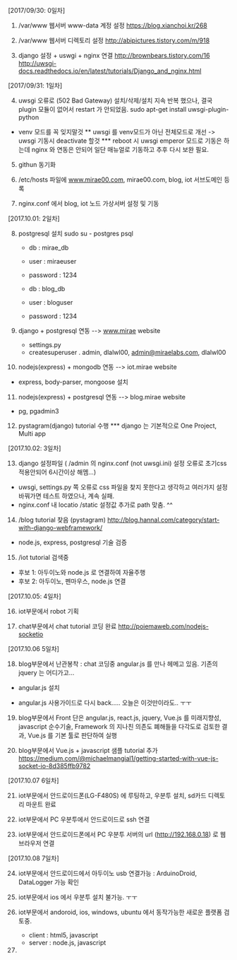 [2017/09/30: 0일차]

1) /var/www 웹서버 www-data 계정  설정
https://blog.xianchoi.kr/268

2) /var/www 웹서버 디렉토리 설정
http://abipictures.tistory.com/m/918

3) django 설정 + uswgi + nginx 연결
http://brownbears.tistory.com/16
http://uwsgi-docs.readthedocs.io/en/latest/tutorials/Django_and_nginx.html




[2017/09/31: 1일차]

4) uwsgi 오류로 (502 Bad Gateway) 설치/삭제/설치 지속 반복 했으나,
   결국 plugin 모듈이 없어서 restart 가 안되었음.
sudo apt-get install uwsgi-plugin-python
* venv 모드를 꼭 잊지말것
** uwsgi 를 venv모드가 아닌 전체모드로 개선 -> uwsgi 기동시 deactivate 할것
*** reboot 시 uwsgi emperor 모드로 기동은 하는데 nginx 와 연동은 안되어
    일단 매뉴얼로 기동하고 추후 다시 보완 필요.

5) githun 동기화

6) /etc/hosts 파일에 www.mirae00.com, mirae00.com, blog, iot 서브도메인 등록

7) nginx.conf 에서 blog, iot 노드 가상서버 설정 및 기동



[2017.10.01: 2일차]

8) postgresql 설치
   sudo su - postgres
   psql
   - db : mirae_db
   - user : miraeuser
   - password : 1234

   - db : blog_db
   - user : bloguser
   - password : 1234

9) django + postgresql 연동 --> www.mirae website
   - settings.py
   - createsuperuser
     . admin, dlalwl00, admin@miraelabs.com, dlalwl00

10) nodejs(express) + mongodb 연동  --> iot.mirae website
   - express, body-parser, mongoose 설치

11) nodejs(express) + postgresql 연동  --> blog.mirae website
   - pg, pgadmin3
 
12) pystagram(django) tutorial 수행 
   *** django 는 기본적으로  One Project, Multi app




[2017.10.02: 3일차]

13) django 설정파일 ( /admin 의 nginx.conf (not uwsgi.ini) 설정 오류로 초기css적용안되어 6시간이상 해멤...)
   - uwsgi, settings.py 쪽 오류로 css 파일을 찾지 못한다고 생각하고 여러가지 설정 바꿔가면 테스트 하였으나, 
     계속 실패.
   - nginx.conf 내 locatio /static 설정값 추가로 path 맞춤.  ^^

14) /blog tutorial 찾음 (pystagram)
http://blog.hannal.com/category/start-with-django-webframework/
   - node.js, express, postgresql 기술 검증

15) /iot tutorial 검색중
   - 후보 1:  아두이노와 node.js 로 연결하여 자율주행
   - 후보 2:  아두이노, 펜마우스, node.js 연결




[2017.10.05: 4일차] 

16) iot부문에서  robot 기획

17) chat부문에서 chat tutorial 코딩 완료
http://poiemaweb.com/nodejs-socketio




[2017.10.06 5일차]

18) blog부문에서 난관봉착 : chat 코딩중 angular.js 를 만나 헤메고 있음.
    기존의 jquery 는 어디가고...
   - angular.js 설치
   * angular.js 사용가이드로 다시 back..... 오늘은 이것만이라도.. ㅜㅜ

19) blog부문에서 Front 단은 angular.js, react.js, jquery, Vue.js 를 
    미래지향성, javascript 순수기술, Framework 의 지나친 의존도 폐해들을
    다각도로 검토한 결과, Vue.js 를 기본 툴로 판단하여 실행

20) blog부문에서 Vue.js + javascript 샘플 tutorial 추가
https://medium.com/@michaelmangial1/getting-started-with-vue-js-socket-io-8d385ffb9782



[2017.10.07 6일차]

21) iot부문에서 안드로이드폰(LG-F480S) 에 루팅하고, 우분투 설치, sd카드 디렉토리 마운트 완료

22) iot부문에서 PC 우분투에서 안드로이드로 ssh 연결

23) iot부문에서 안드로이드폰에서 PC 우분투 서버의 url (http://192.168.0.18) 로 웹브라우저 연결




[2017.10.08 7일차]

24) iot부문에서 안드로이드에서 아두이노 usb 연결가능 : ArduinoDroid, DataLogger 가능 확인

25) iot부문에서 ios 에서 우분투 설치 불가능. ㅜㅜ

26) iot부문에서 andoroid, ios, windows, ubuntu 에서 동작가능한 새로운 플랫폼 검토중.
    - client : html5, javascript
    - server : node.js, javascript

27) 
